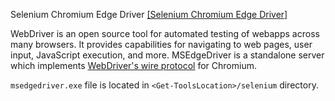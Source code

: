 Selenium Chromium Edge Driver
[[Selenium Chromium Edge Driver]](https://chocolatey.org/packages/selenium-chromium-edge-driver/)

WebDriver is an open source tool for automated testing of webapps across many browsers. It provides capabilities for navigating to web pages, user input, JavaScript execution, and more. MSEdgeDriver is a standalone server which implements [WebDriver's wire protocol](https://github.com/SeleniumHQ/selenium/wiki/JsonWireProtocol) for Chromium.  

`msedgedriver.exe` file is located in `<Get-ToolsLocation>/selenium` directory.
